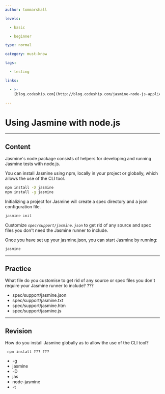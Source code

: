 ```yaml
---
author: tommarshall

levels:

  - basic

  - beginner

type: normal

category: must-know

tags:

  - testing

links:

  - >-
    [blog.codeship.com](http://blog.codeship.com/jasmine-node-js-application-testing-tutorial/){website}

---
```

# Using Jasmine with node.js

---
## Content

Jasmine's node package consists of helpers for developing and running Jasmine tests with node.js.

You can install Jasmine using npm, locally in your project or globally, which allows the use of the CLI tool.
```bash
npm install -D jasmine
npm install -g jasmine
```

Initializing a project for Jasmine will create a spec directory and a json configuration file.
```bash
jasmine init
```

Customize *`spec/support/jasmine.json`* to get rid of any source and spec files you don't need the Jasmine runner to include. 

Once you have set up your jasmine.json, you can start Jasmine by running:
```bash
jasmine
```

---
## Practice

What file do you customise to get rid of any source or spec files you don't require your Jasmine runner to include? ???
* spec/support/jasmine.json
* spec/support/jasmine.txt
* spec/support/jasmine.htm
* spec/support/jasmine.js

---
## Revision

How do you install Jasmine globally as to allow the use of the CLI tool?

` npm install ??? ???`

* -g
* jasmine
* -D
* jas
* node-jasmine
* -t